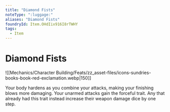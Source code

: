 ```yaml
---
title: "Diamond Fists"
noteType: ":luggage:"
aliases: "Diamond Fists"
foundryId: Item.OHdIix916I8rTWHY
tags:
  - Item
---
```


# Diamond Fists
![[Mechanics/Character Building/Feats/zz_asset-files/icons-sundries-books-book-red-exclamation.webp|150]]

Your body hardens as you combine your attacks, making your finishing blows more damaging. Your unarmed attacks gain the forceful trait. Any that already had this trait instead increase their weapon damage dice by one step.
